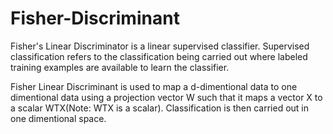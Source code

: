 # Fisher-Discriminant
Fisher's Linear Discriminator is a linear supervised classifier. Supervised classification refers to the classification being carried out where labeled training examples are available to learn the classifier.

Fisher Linear Discriminant is used to map a d-dimentional data to one dimentional data using a projection vector W such that it maps a vector X to a scalar WTX(Note: WTX is a scalar). Classification is then carried out in one dimentional space.
